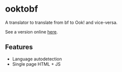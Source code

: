 # ooktobf

A translator to translate from bf to Ook! and vice-versa.

See a version online [here](https://l3mu.gitlab.io/pages/181120_ooktobf.html).

## Features
*  Language autodetection
*  Single page HTML + JS